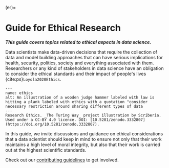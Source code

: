 (er)=
# Guide for Ethical Research

***This guide covers topics related to ethical aspects in data science.***

Data scientists make data-driven decisions that require the collection of data and model building approaches that can have serious implications for health, security, politics, society and everything associated with them.
Researchers or any kind of stakeholders in data science have an obligation to consider the ethical standards and their impact of people's lives {cite:ps}`Loyola2020Ethics`.

```{figure} ../figures/ethics.*
---
name: ethics
alt: An illustration of a wooden judge hammer labeled with law is hitting a plank labeled with ethics with a quotation "consider necessary restriction around sharing different types of data
---
Research Ethics. _The Turing Way_ project illustration by Scriberia. Used under a CC-BY 4.0 licence. DOI: [10.5281/zenodo.3332807](https://doi.org/10.5281/zenodo.3332807).
```

In this guide, we invite discussions and guidance on ethical considerations that a data scientist should keep in mind to ensure not only that their work maintains a high level of moral integrity, but also that their work is carried out at the highest scientific standards.

Check out our [contributing guidelines](https://github.com/the-turing-way/the-turing-way/blob/main/CONTRIBUTING.md) to get involved.
